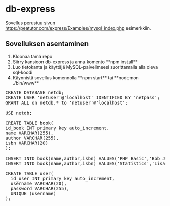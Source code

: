 # db-express

Sovellus perustuu sivun https://peatutor.com/express/Examples/mysql_index.php esimerkkiin.

## Sovelluksen asentaminen

<ol>
<li>Kloonaa tämä repo</li>
<li>Siirry kansioon db-express ja anna komento **npm install**</li>
<li>Luo tietokanta ja käyttäjä MySQL-palvelimeesi suorittamalla alla oleva sql-koodi</li>
<li>Käynnistä sovellus komennolla **npm start** tai **nodemon ./bin/www**</li>
</ol>

<pre>
CREATE DATABASE netdb;
CREATE USER 'netuser'@'localhost' IDENTIFIED BY 'netpass';
GRANT ALL on netdb.* to 'netuser'@'localhost';

USE netdb;

CREATE TABLE book(
id_book INT primary key auto_increment,
name VARCHAR(255),
author VARCHAR(255),
isbn VARCHAR(20)
);

INSERT INTO book(name,author,isbn) VALUES('PHP Basic','Bob Jones','123-456-789-111-x');
INSERT INTO book(name,author,isbn) VALUES('Statistics','Lisa Smith','222-333-444-555-y');

CREATE TABLE user(
  id_user INT primary key auto_increment,
  username VARCHAR(20),
  password VARCHAR(255),
  UNIQUE (username)
);
</pre>